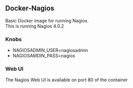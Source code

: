 ## Docker-Nagios ##

Basic Docker image for running Nagios.<br />
This is running Nagios 4.0.2

### Knobs ###
- NAGIOSADMIN_USER=nagiosadmin
- NAGIOSAMDIN_PASS=nagios

### Web UI ###
The Nagios Web UI is available on port 80 of the container<br />
